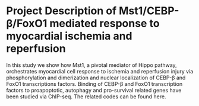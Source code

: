 # Project Description of Mst1/CEBP-β/FoxO1 mediated response to myocardial ischemia and reperfusion 

In this study we show how Mst1, a pivotal mediator of Hippo pathway, orchestrates myocardial cell response to ischemia and reperfusion injury via phosphorylation and dimerization and nuclear localization of CEBP-β and FoxO1 transcriptions factors. Binding of CEBP-β and FoxO1 transcription factors to proapoptotic, autophagy and pro-survival related genes have been studied via ChIP-seq. The related codes can be found here.
